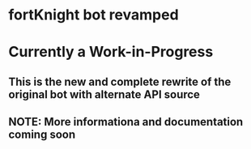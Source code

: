 # fortKnight bot revamped
# Currently a Work-in-Progress
## This is the new and complete rewrite of the original bot with alternate API source
## NOTE: More informationa and documentation coming soon
